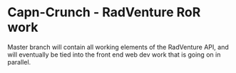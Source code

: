 Capn-Crunch - RadVenture RoR work
===========

Master branch will contain all working elements of the RadVenture API, and will eventually be tied into the front end web dev work that is going on in parallel.
